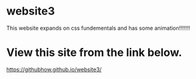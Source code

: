 # website3
This website expands on css fundementals and has some animation!!!!!!!
# View this site from the link below.
https://githubhow.github.io/website3/